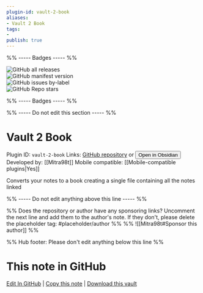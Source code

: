 ```yaml
---
plugin-id: vault-2-book
aliases:
- Vault 2 Book
tags: 
- 
publish: true
---
```


%% ----- Badges ----- %%

![GitHub all releases](https://img.shields.io/github/downloads/Mitra98t/vault2book-plugin/total?color=573E7A&logo=github&style=for-the-badge)   
![GitHub manifest version](https://img.shields.io/github/manifest-json/v/Mitra98t/vault2book-plugin?color=573E7A&logo=github&style=for-the-badge)   
![GitHub issues by-label](https://img.shields.io/github/issues/Mitra98t/vault2book-plugin/help%20wanted?color=573E7A&logo=github&style=for-the-badge)   
![GitHub Repo stars](https://img.shields.io/github/stars/Mitra98t/vault2book-plugin?color=573E7A&logo=github&style=for-the-badge)

%% ----- Badges ----- %%

%% ----- Do not edit this section ----- %%

# Vault 2 Book

Plugin ID: `vault-2-book`
Links: [GitHub repository](https://github.com/Mitra98t/vault2book-plugin) or [<button id=HH>Open in Obsidian</button>](obsidian://show-plugin?id=vault-2-book)
Developed by: [[Mitra98t]]
Mobile compatible: [[Mobile-compatible plugins|Yes]]

Converts your notes to a book creating a single file containing all the notes linked

%% ----- Do not edit anything above this line ----- %% 

%% Does the repository or author have any sponsoring links? Uncomment the next line and add them to the author's note. If they don't, please delete the placeholder tag: #placeholder/author %%
%% ![[Mitra98t#Sponsor this author]] %%

%% Hub footer: Please don't edit anything below this line %%

# This note in GitHub

<span class="git-footer">[Edit In GitHub](https://github.dev/obsidian-community/obsidian-hub/blob/main/02%20-%20Community%20Expansions/02.05%20All%20Community%20Expansions/Plugins/vault-2-book.md "git-hub-edit-note") | [Copy this note](https://raw.githubusercontent.com/obsidian-community/obsidian-hub/main/02%20-%20Community%20Expansions/02.05%20All%20Community%20Expansions/Plugins/vault-2-book.md "git-hub-copy-note") | [Download this vault](https://github.com/obsidian-community/obsidian-hub/archive/refs/heads/main.zip "git-hub-download-vault") </span>
